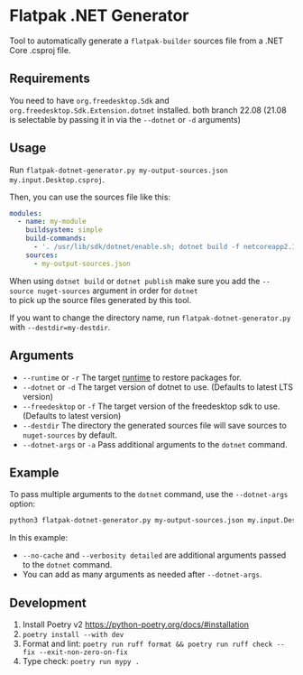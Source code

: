 # Flatpak .NET Generator

Tool to automatically generate a `flatpak-builder` sources file from a .NET Core .csproj file.

## Requirements

You need to have `org.freedesktop.Sdk` and `org.freedesktop.Sdk.Extension.dotnet` installed.
both branch 22.08 (21.08 is selectable by passing it in via the `--dotnet` or `-d` arguments)

## Usage

Run `flatpak-dotnet-generator.py my-output-sources.json my.input.Desktop.csproj`. 

Then, you can use the sources file like this:

```yaml
modules:
  - name: my-module
    buildsystem: simple
    build-commands:
      - '. /usr/lib/sdk/dotnet/enable.sh; dotnet build -f netcoreapp2.1 -c Release --source nuget-sources my.input.Desktop.csproj'
    sources:
      - my-output-sources.json
```

When using `dotnet build` or `dotnet publish` make sure you add the `--source nuget-sources` argument in order for `dotnet`  
to pick up the source files generated by this tool.  

If you want to change the directory name, run `flatpak-dotnet-generator.py` with `--destdir=my-destdir`.

## Arguments
- `--runtime` or `-r` The target [runtime](https://learn.microsoft.com/en-us/dotnet/core/rid-catalog#linux-rids) to restore packages for.
- `--dotnet` or `-d` The target version of dotnet to use. (Defaults to latest LTS version)
- `--freedesktop` or `-f` The target version of the freedesktop sdk to use. (Defaults to latest version)
- `--destdir` The directory the generated sources file will save sources to `nuget-sources` by default.
- `--dotnet-args` or `-a` Pass additional arguments to the `dotnet` command.

## Example

To pass multiple arguments to the `dotnet` command, use the `--dotnet-args` option:

```bash
python3 flatpak-dotnet-generator.py my-output-sources.json my.input.Desktop.csproj --runtime linux-x64 --dotnet-args --no-cache --verbosity detailed
```

In this example:
- `--no-cache` and `--verbosity detailed` are additional arguments passed to the `dotnet` command.
- You can add as many arguments as needed after `--dotnet-args`.

## Development

1. Install Poetry v2 https://python-poetry.org/docs/#installation
2. `poetry install --with dev`
3. Format and lint: `poetry run ruff format && poetry run ruff check --fix --exit-non-zero-on-fix`
4. Type check: `poetry run mypy .`
